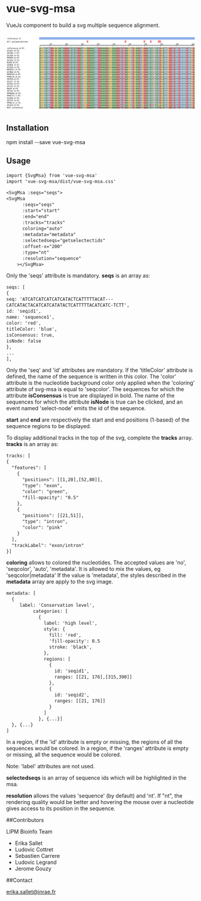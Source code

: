 # vue-svg-msa

VueJs component to build a svg multiple sequence alignment.

![screenshot](https://raw.githubusercontent.com/lipme/vue-svg-msa/master/public/screenshot.png)

## Installation

npm install --save vue-svg-msa

## Usage

```
import {SvgMsa} from 'vue-svg-msa'
import 'vue-svg-msa/dist/vue-svg-msa.css'
```

```
<SvgMsa :seqs="seqs">
<SvgMsa
      :seqs="seqs"
      :start="start"
      :end="end"
      :tracks="tracks"
      coloring="auto"
      :metadata="metadata"
      :selectedseqs="getselectectids"
      :offset-x="200"
      :type="nt"
      :resolution="sequence"
    ></SvgMsa>
```

Only the 'seqs' attribute is mandatory.
**seqs** is an array as:

```
seqs: [
{
seq: 'ATCATCATCATCATCATACTCATTTTTACAT---CATCATACTACATCATCATATACTCATTTTTACATCATC-TCTT',
id: 'seqid1',
name: 'sequence1',
color: 'red',
titleColor: 'blue',
isConsensus: true,
isNode: false
},
...
],
```

Only the 'seq' and 'id' attributes are mandatory. If the 'titleColor' attribute is defined, the name of the sequence is written in this color.
The 'color' attribute is the nucleotide background color only applied when the 'coloring' attribute of svg-msa is equal to 'seqcolor'. The sequences for which the attribute **isConsensus** is true are displayed in bold.
The name of the sequences for which the attribute **isNode** is true can be clicked, and an event named 'select-node' emits the id of the sequence.

**start** and **end** are respectively the start and end positions (1-based) of the sequence regions to be displayed.

To display additional tracks in the top of the svg, complete the **tracks** array.
**tracks** is an array as:

```
tracks: [
{
  "features": [
    {
      "positions": [[1,20],[52,80]],
      "type": "exon",
      "color": "green",
      "fill-opacity": "0.5"
    },
    {
      "positions": [[21,51]],
      "type": "intron",
      "color": "pink"
    }
  ],
  "trackLabel": "exon/intron"
}]
```

**coloring** allows to colored the nucleotides. The accepted values are 'no', 'seqcolor', 'auto', 'metadata'. It is allowed to mix the values, eg 'seqcolor|metadata'
If the value is 'metadata', the styles described in the **metadata** array are apply to the svg image.

```
metadata: [
  {
     label: 'Conservation level',
          categories: [
            {
              label: 'high level',
              style: {
                fill: 'red',
                'fill-opacity': 0.5
                stroke: 'black',
              },
              regions: [
                {
                  id: 'seqid1',
                  ranges: [[21, 176],[315,390]]
                },
                {
                  id: 'seqid2',
                  ranges: [[21, 176]]
                }
              ]
            }, {...}]
  }, {...}
]

```

In a region, if the 'id' attribute is empty or missing, the regions of all the sequences would be colored.
In a region, if the 'ranges' attribute is empty or missing, all the sequence would be colored.

Note: 'label' attributes are not used.

**selectedseqs** is an array of sequence ids which will be highlighted in the msa.

**resolution** allows the values 'sequence' (by default) and 'nt'. If "nt", the rendering quality would be better and hovering the mouse over a nucleotide gives access to its position in the sequence.

##Contributors

LIPM Bioinfo Team

- Erika Sallet
- Ludovic Cottret
- Sebastien Carrere
- Ludovic Legrand
- Jerome Gouzy

##Contact

erika.sallet@inrae.fr

